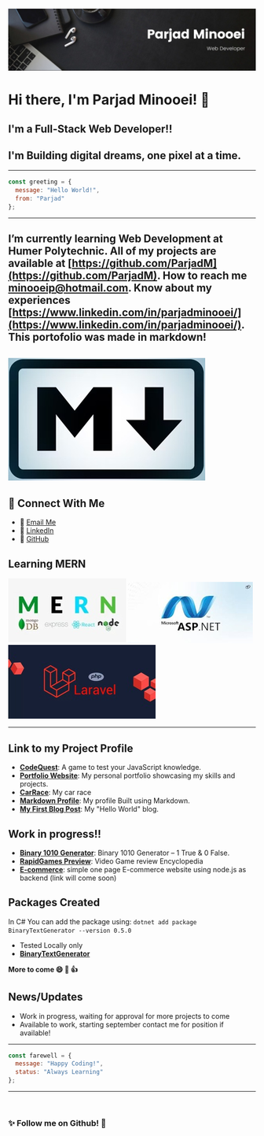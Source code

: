 ![Banner](./Banner.jpg)

# Hi there, I'm Parjad Minooei! 👋
## I'm a Full-Stack Web Developer!!
## I'm Building digital dreams, one pixel at a time.


---
```javascript
const greeting = {
  message: "Hello World!",
  from: "Parjad"
};
```
---

I’m currently learning **Web Development at Humer Polytechnic**.
All of my projects are available at [https://github.com/ParjadM](https://github.com/ParjadM).
How to reach me **minooeip@hotmail.com**.
Know about my experiences [https://www.linkedin.com/in/parjadminooei/](https://www.linkedin.com/in/parjadminooei/).
This portofolio was made in markdown!
---
![Leetcode](./markdown.jpg)
---

## 🔗 Connect With Me
* 📧 [Email Me](mailto:minooeip@hotmail.com)
* 💼 [LinkedIn](https://www.linkedin.com/in/parjadminooei/)
* 🐙 [GitHub](https://github.com/ParjadM)

## Learning MERN
![MERN FULL-STACK](./MERN.jpg)
![ASP.Net](./asp.jpg)
![Laravel](./Laravel.jpg)


---
## Link to my Project Profile
* **[CodeQuest](https://parjadm.github.io/CodeQuest/)**: A game to test your JavaScript knowledge.
* **[Portfolio Website](https://parjadm.github.io/Portfolio/)**: My personal portfolio showcasing my skills and projects.
* **[CarRace](https://parjadm.github.io/CSS-Animation/)**: My car race
* **[Markdown Profile](https://parjadm.github.io/markdown-portfolio/)**: My profile Built using Markdown.
* **[My First Blog Post](https://parjadm.github.io/blog-post/)**: My "Hello World" blog.


## Work in progress!!
* **[Binary 1010 Generator](http://binary1010generator.somee.com/)**: Binary 1010 Generator – 1 True & 0 False.
* **[RapidGames Preview](https://www.figma.com/proto/taxxCsthxBEdl2XScCNfkQ/RapidGames?node-id=0-1&t=AowqGof1qxJR8lcv-1)**: Video Game review Encyclopedia
* **[E-commerce]()**: simple one page E-commerce website using node.js as backend (link will come soon)

## Packages Created

In C# You can add the package using: ``dotnet add package BinaryTextGenerator --version 0.5.0``
* Tested Locally only
* **[BinaryTextGenerator](https://www.nuget.org/packages/BinaryTextGenerator)**


**More to come 😄 🚀 👍**

## News/Updates
* Work in progress, waiting for approval for more projects to come
* Available to work, starting september contact me for position if available!

---
```javascript
const farewell = {
  message: "Happy Coding!",
  status: "Always Learning"
};
```
---

<img src="https://komarev.com/ghpvc/?username=ParjadM&style=flat-square&color=blue" alt=""/>

### ✨ Follow me on Github! 👋


